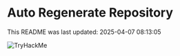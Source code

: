 # Auto Regenerate Repository

This README was last updated: 2025-04-07 08:13:05

 ![TryHackMe](https://tryhackme.com/badge/533634)